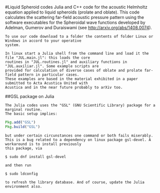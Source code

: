 #Liquid Spheroid codes
	Julia and C++ code for the acoustic Helmholtz equation applied to liquid spheroids (prolate and oblate).
	This code calculates the scattering far-field acoustic pressure pattern using the software executables 
	for the Spheroidal wave functions developed by Adelman, Gumerov and Duraiswami
	(see http://arxiv.org/abs/1408.0074).
	
	To use our code download to a folder the contents of folder Linux or Windows in accord to your operative
	system. 
	
	In linux start a Julia shell from the command line and load it the file "JUL.main.jl": this loads the core
	routines in "JUL.routines.jl" and auxiliary functions in "JUL.auxiliar.jl". Some example scripts are
	provided for calculation of diverse cases of oblate and prolate far-field pattern in particular cases.
	These examples are based in the material exhibited in a paper submitted to Acta Acustica United with
	Acustica and in the near future probably to arXiv too.
	
##GSL package on Julia
	
	The Julia codes uses the "GSL" (GNU Scientific Library) package for a marginal routine.
	The basic setup implies:
```julia
Pkg.add("GSL")
Pkg.build("GSL")
```
	but under certain circunstances one command or both fails miserably.
	This is a bug related to a dependency on linux package gsl-devel. A workaround is to install previously
	this package, via
```console
$ sudo dnf install gsl-devel
```
	and then run 
```console
$ sudo ldconfig
```
	to refresh the library database. And of course, update the Julia environment also.
